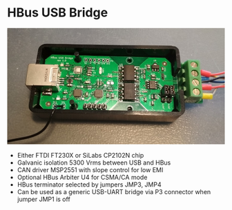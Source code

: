 # HBus USB Bridge


![USB Bridge](https://github.com/akouz/HBus/blob/master/Devices/02_USB_Bridge/USB_Bridge.jpg)

  * Either FTDI FT230X or SiLabs CP2102N chip
  * Galvanic isolation 5300 Vrms between USB and HBus
  * CAN driver MSP2551 with slope control for low EMI
  * Optional HBus Arbiter U4 for CSMA/CA mode
  * HBus terminator selected by jumpers JMP3, JMP4
  * Can be used as a generic USB-UART bridge via P3 connector when jumper JMP1 is off
